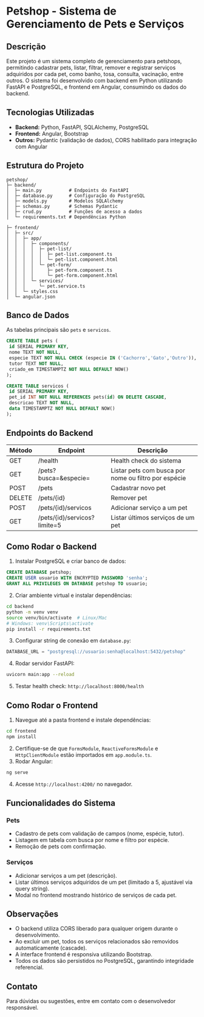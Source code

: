 # Petshop - Sistema de Gerenciamento de Pets e Serviços

## Descrição

Este projeto é um sistema completo de gerenciamento para petshops, permitindo cadastrar pets, listar, filtrar, remover e registrar serviços adquiridos por cada pet, como banho, tosa, consulta, vacinação, entre outros. O sistema foi desenvolvido com backend em Python utilizando FastAPI e PostgreSQL, e frontend em Angular, consumindo os dados do backend.

## Tecnologias Utilizadas

* **Backend:** Python, FastAPI, SQLAlchemy, PostgreSQL
* **Frontend:** Angular, Bootstrap
* **Outros:** Pydantic (validação de dados), CORS habilitado para integração com Angular

## Estrutura do Projeto

```
petshop/
├─ backend/
│  ├─ main.py          # Endpoints do FastAPI
│  ├─ database.py      # Configuração do PostgreSQL
│  ├─ models.py        # Modelos SQLAlchemy
│  ├─ schemas.py       # Schemas Pydantic
│  ├─ crud.py          # Funções de acesso a dados
│  └─ requirements.txt # Dependências Python

├─ frontend/
│  ├─ src/
│  │  ├─ app/
│  │  │  ├─ components/
│  │  │  │  ├─ pet-list/
│  │  │  │  │  ├─ pet-list.component.ts
│  │  │  │  │  └─ pet-list.component.html
│  │  │  │  └─ pet-form/
│  │  │  │     ├─ pet-form.component.ts
│  │  │  │     └─ pet-form.component.html
│  │  │  └─ services/
│  │  │     └─ pet.service.ts
│  │  └─ styles.css
│  └─ angular.json
```

## Banco de Dados

As tabelas principais são `pets` e `servicos`.

```sql
CREATE TABLE pets (
 id SERIAL PRIMARY KEY,
 nome TEXT NOT NULL,
 especie TEXT NOT NULL CHECK (especie IN ('Cachorro','Gato','Outro')),
 tutor TEXT NOT NULL,
 criado_em TIMESTAMPTZ NOT NULL DEFAULT NOW()
);

CREATE TABLE servicos (
 id SERIAL PRIMARY KEY,
 pet_id INT NOT NULL REFERENCES pets(id) ON DELETE CASCADE,
 descricao TEXT NOT NULL,
 data TIMESTAMPTZ NOT NULL DEFAULT NOW()
);
```

## Endpoints do Backend

| Método | Endpoint                     | Descrição                                            |
| ------ | ---------------------------- | ---------------------------------------------------- |
| GET    | /health                      | Health check do sistema                              |
| GET    | /pets?busca=\&especie=       | Listar pets com busca por nome ou filtro por espécie |
| POST   | /pets                        | Cadastrar novo pet                                   |
| DELETE | /pets/{id}                   | Remover pet                                          |
| POST   | /pets/{id}/servicos          | Adicionar serviço a um pet                           |
| GET    | /pets/{id}/servicos?limite=5 | Listar últimos serviços de um pet                    |

## Como Rodar o Backend

1. Instalar PostgreSQL e criar banco de dados:

```sql
CREATE DATABASE petshop;
CREATE USER usuario WITH ENCRYPTED PASSWORD 'senha';
GRANT ALL PRIVILEGES ON DATABASE petshop TO usuario;
```

2. Criar ambiente virtual e instalar dependências:

```bash
cd backend
python -m venv venv
source venv/bin/activate  # Linux/Mac
# Windows: venv\Scripts\activate
pip install -r requirements.txt
```

3. Configurar string de conexão em `database.py`:

```python
DATABASE_URL = "postgresql://usuario:senha@localhost:5432/petshop"
```

4. Rodar servidor FastAPI:

```bash
uvicorn main:app --reload
```

5. Testar health check: `http://localhost:8000/health`

## Como Rodar o Frontend

1. Navegue até a pasta frontend e instale dependências:

```bash
cd frontend
npm install
```

2. Certifique-se de que `FormsModule`, `ReactiveFormsModule` e `HttpClientModule` estão importados em `app.module.ts`.
3. Rodar Angular:

```bash
ng serve
```

4. Acesse `http://localhost:4200/` no navegador.

## Funcionalidades do Sistema

### Pets

* Cadastro de pets com validação de campos (nome, espécie, tutor).
* Listagem em tabela com busca por nome e filtro por espécie.
* Remoção de pets com confirmação.

### Serviços

* Adicionar serviços a um pet (descrição).
* Listar últimos serviços adquiridos de um pet (limitado a 5, ajustável via query string).
* Modal no frontend mostrando histórico de serviços de cada pet.

## Observações

* O backend utiliza CORS liberado para qualquer origem durante o desenvolvimento.
* Ao excluir um pet, todos os serviços relacionados são removidos automaticamente (cascade).
* A interface frontend é responsiva utilizando Bootstrap.
* Todos os dados são persistidos no PostgreSQL, garantindo integridade referencial.

## Contato

Para dúvidas ou sugestões, entre em contato com o desenvolvedor responsável.
